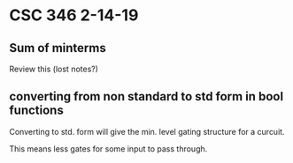 # CSC 346 2-14-19

## Sum of minterms
Review this (lost notes?)

## converting from non standard to std form in bool functions

Converting to std. form will give the min. level gating structure for a curcuit.

This means less gates for some input to pass through.
